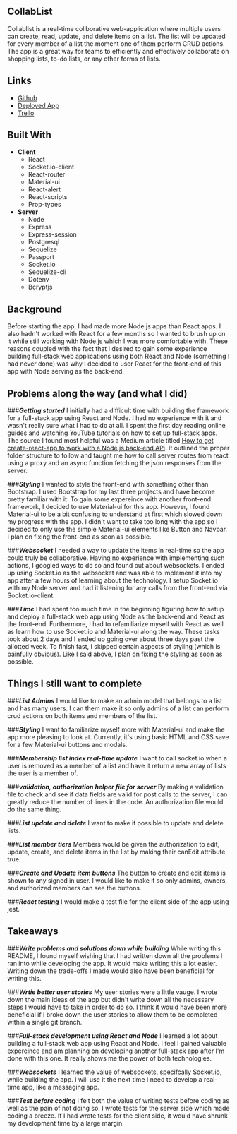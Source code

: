 ## CollabList

Collablist is a real-time collborative web-application where multiple users can create, read, update, and delete items on a list. The list will be updated for every member of a list the moment one of them perform CRUD actions. The app is a great way for teams to efficiently and effectively collaborate on shopping lists, to-do lists, or any other forms of lists.

## Links

* [Github](https://github.com/brandonkimmmm/grocery-list)
* [Deployed App](https://brandonkimmmm-grocery-list.herokuapp.com/)
* [Trello](https://trello.com/b/f6ryUiwP/grocery-list)

## Built With

* **Client**
	* React
	* Socket.io-client
	* React-router
	* Material-ui
	* React-alert
	* React-scripts
	* Prop-types
* **Server**
	* Node
	* Express
	* Express-session
	* Postgresql
	* Sequelize
	* Passport
	* Socket.io
	* Sequelize-cli
	* Dotenv
	* Bcryptjs

## Background

Before starting the app, I had made more Node.js apps than React apps. I also hadn't worked with React for a few months so I wanted to brush up on it while still working with Node.js which I was more comfortable with. These reasons coupled with the fact that I desired to gain some experience building full-stack web applications using both React and Node (something I had never done) was why I decided to user React for the front-end of this app with Node serving as the back-end. 

## Problems along the way (and what I did)

###___Getting started___
I initially had a difficult time with building the framework for a full-stack app using React and Node. I had no experience with it and wasn't really sure what I had to do at all. I spent the first day reading online guides and watching YouTube tutorials on how to set up full-stack apps. The source I found most helpful was a Medium article titled [How to get create-react-app to work with a Node.js back-end APi](https://medium.freecodecamp.org/how-to-make-create-react-app-work-with-a-node-backend-api-7c5c48acb1b0). It outlined the proper folder structure to follow and taught me how to call server routes from react using a proxy and an async function fetching the json responses from the server. 

###___Styling___
I wanted to style the front-end with something other than Bootstrap. I used Bootstrap for my last three projects and have become pretty familiar with it. To gain some expereince with another front-end framework, I decided to use Material-ui for this app. However, I found Material-ui to be a bit confusing to understand at first which slowed down my progress with the app. I didn't want to take too long with the app so I decided to only use the simple Material-ui elements like Button and Navbar. I plan on fixing the front-end as soon as possible. 

###___Websocket___
I needed a way to update the items in real-time so the app could truly be collaborative. Having no experience with implementing such actions, I googled ways to do so and found out about websockets. I ended up using Socket.io as the websocket and was able to implement it into my app after a few hours of learning about the technology. I setup Socket.io with my Node server and had it listening for any calls from the front-end via Socket.io-client.

###___Time___
I had spent too much time in the beginning figuring how to setup and deploy a full-stack web app using Node as the back-end and React as the front-end. Furthermore, I had to refamiliarize myself with React as well as learn how to use Socket.io and Material-ui along the way. These tasks took about 2 days and I ended up going over about three days past the allotted week. To finish fast, I skipped certain aspects of styling (which is painfully obvious). Like I said above, I plan on fixing the styling as soon as possible. 

## Things I still want to complete

###***List Admins***
I would like to make an admin model that belongs to a list and has many users. I can them make it so only admins of a list can perform crud actions on both items and members of the list.

###***Styling***
I want to familiarize myself more with Material-ui and make the app more pleasing to look at. Currently, it's using basic HTML and CSS save for a few Material-ui buttons and modals.

###***Membership list index real-time update***
I want to call socket.io when a user is removed as a member of a list and have it return a new array of lists the user is a member of.

###***validation, authorization helper file for server***
By making a validation file to check and see if data fields are valid for post calls to the server, I can greatly reduce the number of lines in the code. An authorization file would do the same thing. 

###***List update and delete***
I want to make it possible to update and delete lists.

###***List member tiers***
Members would be given the authorization to edit, update, create, and delete items in the list by making their canEdit attribute true.

###***Create and Update item buttons***
The button to create and edit items is shown to any signed in user. I would like to make it so only admins, owners, and authorized members can see the buttons.

###***React testing***
I would make a test file for the client side of the app using jest.

## Takeaways

###***Write problems and solutions down while building***
While writing this README, I found myself wishing that I had written down all the problems I ran into while developing the app. It would make writing this a lot easier. Writing down the trade-offs I made would also have been beneficial for writing this. 

###***Wrtie better user stories***
My user stories were a little vauge. I wrote down the main ideas of the app but didn't write down all the necessary steps I would have to take in order to do so. I think it would have been more beneficial if I broke down the user stories to allow them to be completed within a single git branch. 

###***Full-stack development using React and Node***
I learned a lot about building a full-stack web app using React and Node. I feel I gained valuable expereince and am planning on developing another full-stack app after I'm done with this one. It really shows me the power of both technologies.

###***Websockets***
I learned the value of websockets, specifcally Socket.io, while building the app. I will use it the next time I need to develop a real-time app, like a messaging app.

###***Test before coding***
I felt both the value of writing tests before coding as well as the pain of not doing so. I wrote tests for the server side which made coding a breeze. If I had wrote tests for the client side, it would have shrunk my development time by a large margin. 